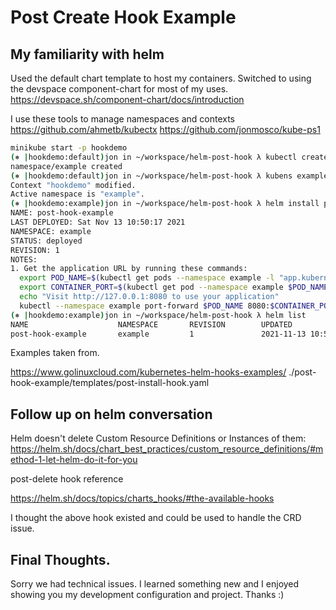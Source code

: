 # Post Create Hook Example
## My familiarity with helm
Used the default chart template to host my containers.
Switched to using the devspace component-chart for most of my uses.
https://devspace.sh/component-chart/docs/introduction

I use these tools to manage namespaces and contexts
https://github.com/ahmetb/kubectx
https://github.com/jonmosco/kube-ps1

```zsh
minikube start -p hookdemo
(⎈ |hookdemo:default)jon in ~/workspace/helm-post-hook λ kubectl create namespace example                
namespace/example created
(⎈ |hookdemo:default)jon in ~/workspace/helm-post-hook λ kubens example                                  
Context "hookdemo" modified.
Active namespace is "example".
(⎈ |hookdemo:example)jon in ~/workspace/helm-post-hook λ helm install post-hook-example post-hook-example
NAME: post-hook-example
LAST DEPLOYED: Sat Nov 13 10:50:17 2021
NAMESPACE: example
STATUS: deployed
REVISION: 1
NOTES:
1. Get the application URL by running these commands:
  export POD_NAME=$(kubectl get pods --namespace example -l "app.kubernetes.io/name=post-hook-example,app.kubernetes.io/instance=post-hook-example" -o jsonpath="{.items[0].metadata.name}")
  export CONTAINER_PORT=$(kubectl get pod --namespace example $POD_NAME -o jsonpath="{.spec.containers[0].ports[0].containerPort}")
  echo "Visit http://127.0.0.1:8080 to use your application"
  kubectl --namespace example port-forward $POD_NAME 8080:$CONTAINER_PORT
(⎈ |hookdemo:example)jon in ~/workspace/helm-post-hook λ helm list
NAME                    NAMESPACE       REVISION        UPDATED                                 STATUS          CHART                   APP VERSION
post-hook-example       example         1               2021-11-13 10:50:17.185792 -0600 CST    deployed        post-hook-example-0.1.0 1.16.0 
```

Examples taken from.

https://www.golinuxcloud.com/kubernetes-helm-hooks-examples/
./post-hook-example/templates/post-install-hook.yaml

## Follow up on helm conversation
Helm doesn't delete Custom Resource Definitions or Instances of them:
https://helm.sh/docs/chart_best_practices/custom_resource_definitions/#method-1-let-helm-do-it-for-you

post-delete hook reference

https://helm.sh/docs/topics/charts_hooks/#the-available-hooks

I thought the above hook existed and could be used to handle the CRD issue.

## Final Thoughts.
Sorry we had technical issues. I learned something new and I enjoyed showing you my development configuration and project. Thanks :)